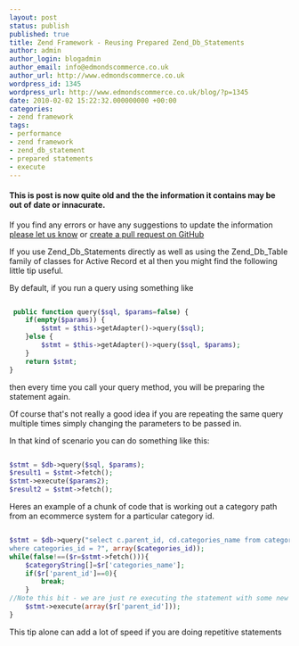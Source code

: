 ```yaml
---
layout: post
status: publish
published: true
title: Zend Framework - Reusing Prepared Zend_Db_Statements
author: admin
author_login: blogadmin
author_email: info@edmondscommerce.co.uk
author_url: http://www.edmondscommerce.co.uk
wordpress_id: 1345
wordpress_url: http://www.edmondscommerce.co.uk/blog/?p=1345
date: 2010-02-02 15:22:32.000000000 +00:00
categories:
- zend framework
tags:
- performance
- zend framework
- zend_db_statement
- prepared statements
- execute
---
```

<div class="oldpost"><h4>This is post is now quite old and the the information it contains may be out of date or innacurate.</h4>
<p>
If you find any errors or have any suggestions to update the information <a href="http://edmondscommerce.github.io/contact-us/index.html">please let us know</a>
or <a href="https://github.com/edmondscommerce/edmondscommerce.github.io">create a pull request on GitHub</a>
</p>
</div>
If you use Zend_Db_Statements directly as well as using the Zend_Db_Table family of classes for Active Record et al then you might find the following little tip useful.

By default, if you run a query using something like

```php

 public function query($sql, $params=false) {
	if(empty($params)) {
		$stmt = $this->getAdapter()->query($sql);
	}else {
		$stmt = $this->getAdapter()->query($sql, $params);
	}
	return $stmt;
}

```

then every time you call your query method, you will be preparing the statement again.

Of course that's not really a good idea if you are repeating the same query multiple times simply changing the parameters to be passed in.

In that kind of scenario you can do something like this:

```php

$stmt = $db->query($sql, $params);
$result1 = $stmt->fetch();
$stmt->execute($params2);
$result2 = $stmt->fetch();

```

Heres an example of a chunk of code that is working out a category path from an ecommerce system for a particular category id.

```php

$stmt = $db->query("select c.parent_id, cd.categories_name from categories c join categories_description cd using(categories_id) 
where categories_id = ?", array($categories_id));
while(false!==($r=$stmt->fetch())){
	$categoryString[]=$r['categories_name'];
	if($r['parent_id']==0){
		break;
	}
//Note this bit - we are just re executing the statement with some new parameters.
	$stmt->execute(array($r['parent_id']));
}

```

This tip alone can add a lot of speed if you are doing repetitive statements


